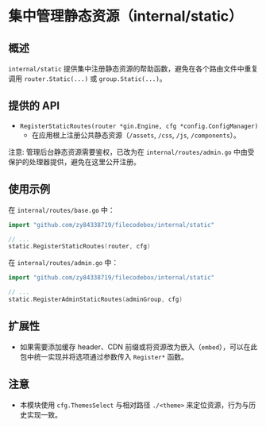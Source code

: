 集中管理静态资源（internal/static）
=================================

概述
----
`internal/static` 提供集中注册静态资源的帮助函数，避免在各个路由文件中重复调用 `router.Static(...)` 或 `group.Static(...)`。

提供的 API
-----------
- `RegisterStaticRoutes(router *gin.Engine, cfg *config.ConfigManager)`
  - 在应用根上注册公共静态资源（`/assets`, `/css`, `/js`, `/components`）。

注意: 管理后台静态资源需要鉴权，已改为在 `internal/routes/admin.go` 中由受保护的处理器提供，避免在这里公开注册。

使用示例
--------
在 `internal/routes/base.go` 中：

```go
import "github.com/zy84338719/filecodebox/internal/static"

// ...
static.RegisterStaticRoutes(router, cfg)
```

在 `internal/routes/admin.go` 中：

```go
import "github.com/zy84338719/filecodebox/internal/static"

// ...
static.RegisterAdminStaticRoutes(adminGroup, cfg)
```

扩展性
----
- 如果需要添加缓存 header、CDN 前缀或将资源改为嵌入（`embed`），可以在此包中统一实现并将选项通过参数传入 `Register*` 函数。

注意
---
- 本模块使用 `cfg.ThemesSelect` 与相对路径 `./<theme>` 来定位资源，行为与历史实现一致。

